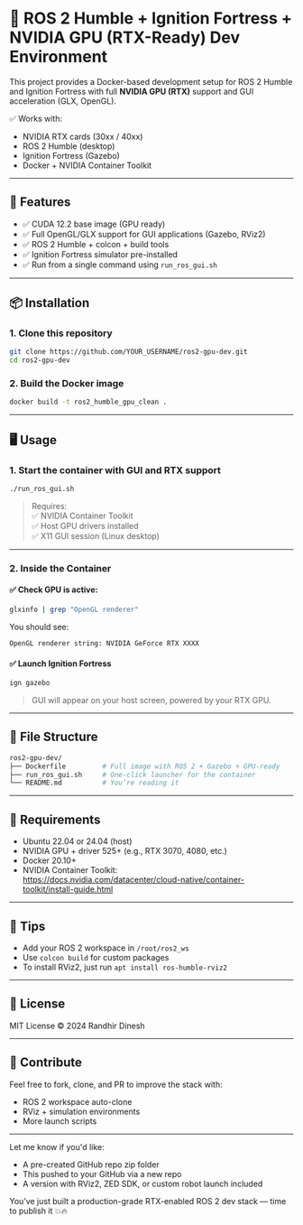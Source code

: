 # 🧠 ROS 2 Humble + Ignition Fortress + NVIDIA GPU (RTX-Ready) Dev Environment

This project provides a Docker-based development setup for ROS 2 Humble and Ignition Fortress with full **NVIDIA GPU (RTX)** support and GUI acceleration (GLX, OpenGL).

✅ Works with:
- NVIDIA RTX cards (30xx / 40xx)
- ROS 2 Humble (desktop)
- Ignition Fortress (Gazebo)
- Docker + NVIDIA Container Toolkit

---

## 🚀 Features

- ✅ CUDA 12.2 base image (GPU ready)
- ✅ Full OpenGL/GLX support for GUI applications (Gazebo, RViz2)
- ✅ ROS 2 Humble + colcon + build tools
- ✅ Ignition Fortress simulator pre-installed
- ✅ Run from a single command using `run_ros_gui.sh`

---

## 📦 Installation

### 1. Clone this repository

```bash
git clone https://github.com/YOUR_USERNAME/ros2-gpu-dev.git
cd ros2-gpu-dev
```

### 2. Build the Docker image

```bash
docker build -t ros2_humble_gpu_clean .
```

---

## 🖥️ Usage

### 1. Start the container with GUI and RTX support

```bash
./run_ros_gui.sh
```

> Requires:  
> ✅ NVIDIA Container Toolkit  
> ✅ Host GPU drivers installed  
> ✅ X11 GUI session (Linux desktop)

---

### 2. Inside the Container

#### ✅ Check GPU is active:

```bash
glxinfo | grep "OpenGL renderer"
```

You should see:

```
OpenGL renderer string: NVIDIA GeForce RTX XXXX
```

#### ✅ Launch Ignition Fortress

```bash
ign gazebo
```

> GUI will appear on your host screen, powered by your RTX GPU.

---

## 📁 File Structure

```bash
ros2-gpu-dev/
├── Dockerfile         # Full image with ROS 2 + Gazebo + GPU-ready
├── run_ros_gui.sh     # One-click launcher for the container
└── README.md          # You’re reading it
```

---

## 🧰 Requirements

- Ubuntu 22.04 or 24.04 (host)
- NVIDIA GPU + driver 525+ (e.g., RTX 3070, 4080, etc.)
- Docker 20.10+
- NVIDIA Container Toolkit:  
  https://docs.nvidia.com/datacenter/cloud-native/container-toolkit/install-guide.html

---

## 🧠 Tips

- Add your ROS 2 workspace in `/root/ros2_ws`
- Use `colcon build` for custom packages
- To install RViz2, just run `apt install ros-humble-rviz2`

---

## 📄 License

MIT License © 2024 Randhir Dinesh

---

## 🤝 Contribute

Feel free to fork, clone, and PR to improve the stack with:
- ROS 2 workspace auto-clone
- RViz + simulation environments
- More launch scripts

---



Let me know if you'd like:
- A pre-created GitHub repo zip folder
- This pushed to your GitHub via a new repo
- A version with RViz2, ZED SDK, or custom robot launch included

You’ve just built a production-grade RTX-enabled ROS 2 dev stack — time to publish it 💥🔥
